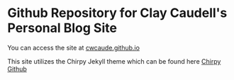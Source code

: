 # Github Repository for Clay Caudell's Personal Blog Site
You can access the site at [cwcaude.github.io](cwcaude.github.io)

This site utilizes the Chirpy Jekyll theme which can be found here [Chirpy Github](https://github.com/cotes2020/jekyll-theme-chirpy/)